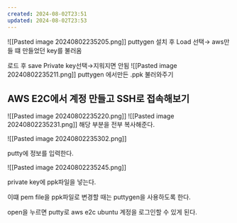 ```yaml
---
created: 2024-08-02T23:51
updated: 2024-08-02T23:53
---
```

![[Pasted image 20240802235205.png]]
puttygen 설치 후 Load 선택→ aws만들 떄 만들었던 key를 불러옴

로드 후 save Private key선택→지워지면 안됨
![[Pasted image 20240802235211.png]]
puttygen 에서만든 .ppk 불러와주기

## AWS E2C에서 계정 만들고 SSH로 접속해보기
![[Pasted image 20240802235220.png]]
![[Pasted image 20240802235231.png]]
해당 부분을 전부 복사해준다.

![[Pasted image 20240802235302.png]]

putty에 정보를 입력한다.


![[Pasted image 20240802235245.png]]

private key에 ppk파일을 넣는다.

이떄 pem file을 ppk파일로 변경할 때는 puttygen을 사용하도록 한다.

open을 누르면 putty로 aws e2c ubuntu 계정을 로그인할 수 있게 된다.